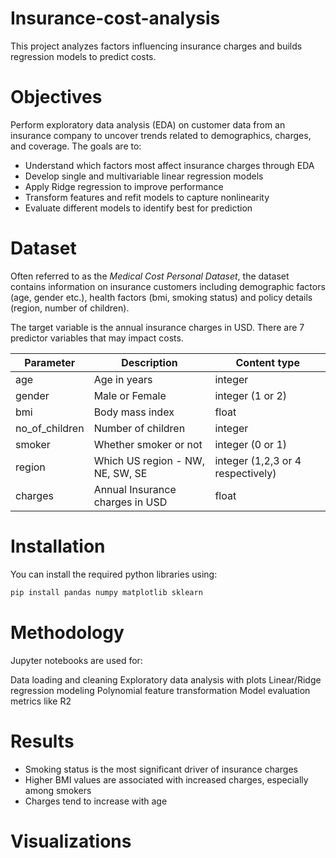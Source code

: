 # Insurance-cost-analysis
This project analyzes factors influencing insurance charges and builds regression models to predict costs.

# Objectives 
Perform exploratory data analysis (EDA) on customer data from an insurance company to uncover trends related to demographics, charges, and coverage. The goals are to: 

- Understand which factors most affect insurance charges through EDA
- Develop single and multivariable linear regression models
- Apply Ridge regression to improve performance
- Transform features and refit models to capture nonlinearity
- Evaluate different models to identify best for prediction


# Dataset
Often referred to as the *Medical Cost Personal Dataset*, the dataset contains information on insurance customers including demographic factors (age, gender etc.), health factors (bmi, smoking status) and policy details (region, number of children).

The target variable is the annual insurance charges in USD. There are 7 predictor variables that may impact costs.

| Parameter |Description| Content type |
|---|----|---|
|age| Age in years| integer |
|gender| Male or Female|integer (1 or 2)|
| bmi | Body mass index | float |
|no_of_children| Number of children | integer|
|smoker| Whether smoker or not | integer (0 or 1)|
|region| Which US region - NW, NE, SW, SE | integer (1,2,3 or 4 respectively)| 
|charges| Annual Insurance charges in USD | float|

# Installation
You can install the required python libraries using:
```bash
pip install pandas numpy matplotlib sklearn
```

# Methodology
Jupyter notebooks are used for:

Data loading and cleaning
Exploratory data analysis with plots
Linear/Ridge regression modeling
Polynomial feature transformation
Model evaluation metrics like R2

# Results
- Smoking status is the most significant driver of insurance charges  
- Higher BMI values are associated with increased charges, especially among smokers  
- Charges tend to increase with age  

# Visualizations

